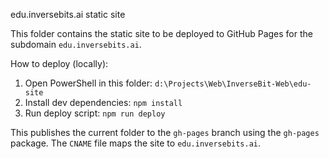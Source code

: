 edu.inversebits.ai static site

This folder contains the static site to be deployed to GitHub Pages for the subdomain `edu.inversebits.ai`.

How to deploy (locally):

1. Open PowerShell in this folder: `d:\Projects\Web\InverseBit-Web\edu-site`
2. Install dev dependencies: `npm install`
3. Run deploy script: `npm run deploy`

This publishes the current folder to the `gh-pages` branch using the `gh-pages` package. The `CNAME` file maps the site to `edu.inversebits.ai`.
